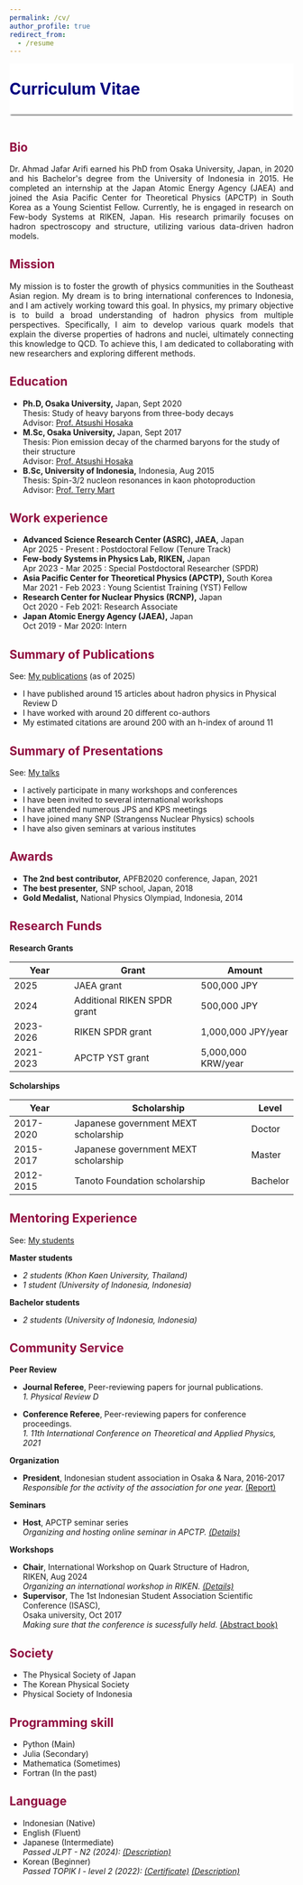 ```yaml
---
permalink: /cv/
author_profile: true
redirect_from:
  - /resume
---
```

  
<div style="display: flex; align-items: center; background-color: white; position: sticky; top: 0px; padding: 10px 0px; box-shadow: 0 4px 2px -2px gray; z-index: 1; height: 70px;"> 
  <h1 style="color:#000080; margin: 0;">Curriculum Vitae</h1> 
</div>

  
<p style="margin-bottom:1.2cm;"></p>

<h2 style="color:#900C3F"> Bio </h2>  

<p align="justify"> 
Dr. Ahmad Jafar Arifi earned his PhD from Osaka University, Japan, in 2020 and his Bachelor's degree from the University of Indonesia in 2015. He completed an internship at the Japan Atomic Energy Agency (JAEA) and joined the Asia Pacific Center for Theoretical Physics (APCTP) in South Korea as a Young Scientist Fellow. Currently, he is engaged in research on Few-body Systems at RIKEN, Japan. His research primarily focuses on hadron spectroscopy and structure, utilizing various data-driven hadron models.
</p>

<h2 style="color:#900C3F"> Mission </h2>  

<p align="justify"> My mission is to foster the growth of physics communities in the Southeast Asian region. My dream is to bring international conferences to Indonesia, and I am actively working toward this goal. In physics, my primary objective is to build a broad understanding of hadron physics from multiple perspectives. Specifically, I aim to develop various quark models that explain the diverse properties of hadrons and nuclei, ultimately connecting this knowledge to QCD. To achieve this, I am dedicated to collaborating with new researchers and exploring different methods. </p>

<h2 style="color:#900C3F"> Education </h2>

* <b>Ph.D, Osaka University,</b> Japan, Sept 2020\
  Thesis: Study of heavy baryons from three-body decays\
  Advisor: <a href="https://inspirehep.net/authors/1005542?ui-citation-summary=true">Prof. Atsushi Hosaka</a>
* <b>M.Sc, Osaka University,</b> Japan, Sept 2017\
  Thesis: Pion emission decay of the charmed baryons for the study of their structure\
  Advisor: <a href="https://inspirehep.net/authors/1005542?ui-citation-summary=true">Prof. Atsushi Hosaka</a>
* <b>B.Sc, University of Indonesia,</b> Indonesia, Aug 2015\
  Thesis: Spin-3/2 nucleon resonances in kaon photoproduction\
  Advisor: <a href="https://inspirehep.net/authors/998691">Prof. Terry Mart</a>

<h2 style="color:#900C3F"> Work experience </h2>

* <b>Advanced Science Research Center (ASRC), JAEA,</b> Japan\
  Apr 2025 - Present : Postdoctoral Fellow (Tenure Track)
* <b>Few-body Systems in Physics Lab, RIKEN,</b> Japan\
  Apr 2023 - Mar 2025 : Special Postdoctoral Researcher (SPDR)
* <b>Asia Pacific Center for Theoretical Physics (APCTP),</b> South Korea\
  Mar 2021 - Feb 2023 : Young Scientist Training (YST) Fellow
* <b>Research Center for Nuclear Physics (RCNP),</b> Japan\
  Oct 2020 - Feb 2021: Research Associate
* <b>Japan Atomic Energy Agency (JAEA),</b> Japan\
  Oct 2019 - Mar 2020: Intern


<h2 style="color:#900C3F"> Summary of Publications </h2>

See: <a href="https://ajarifi.github.io/publications/">My publications</a> (as of 2025)
* I have published around 15 articles about hadron physics in Physical Review D
* I have worked with around 20 different co-authors
* My estimated citations are around 200 with an h-index of around 11

<h2 style="color:#900C3F"> Summary of Presentations </h2>

See: <a href="https://ajarifi.github.io/talks/">My talks</a>
* I actively participate in many workshops and conferences
* I have been invited to several international workshops
* I have attended numerous JPS and KPS meetings
* I have joined many SNP (Strangenss Nuclear Physics) schools 
* I have also given seminars at various institutes


<h2 style="color:#900C3F"> Awards </h2>

* <b>The 2nd best contributor,</b> APFB2020 conference, Japan, 2021
* <b>The best presenter,</b> SNP school, Japan, 2018
* <b>Gold Medalist,</b> National Physics Olympiad, Indonesia, 2014


<h2 style="color:#900C3F"> Research Funds </h2>

**Research Grants**

| Year      | Grant                                              | Amount                                |
|-----------|----------------------------------------------------|---------------------------------------|
| 2025      | JAEA grant                                         | 500,000 JPY                           |
| 2024      | Additional RIKEN SPDR grant                        | 500,000 JPY                           |
| 2023-2026 | RIKEN SPDR grant                                   | 1,000,000 JPY/year                    |
| 2021-2023 | APCTP YST grant                                    | 5,000,000 KRW/year                    |

**Scholarships**

| Year      | Scholarship                                        | Level                                 |
|-----------|----------------------------------------------------|---------------------------------------|
| 2017-2020 | Japanese government MEXT scholarship               | Doctor                                |
| 2015-2017 | Japanese government MEXT scholarship               | Master                                |
| 2012-2015 | Tanoto Foundation scholarship                      | Bachelor                              |


<h2 style="color:#900C3F"> Mentoring Experience</h2>

See: <a href="https://ajarifi.github.io/student/">My students</a>

<b> Master students</b> 
* <i> 2 students (Khon Kaen University, Thailand)</i>
* <i> 1 student (University of Indonesia, Indonesia)</i> 

<b> Bachelor students</b> 
* <i> 2 students (University of Indonesia, Indonesia)</i> 


<h2 style="color:#900C3F"> Community Service </h2>

**Peer Review** 
* <b>Journal Referee</b>, Peer-reviewing papers for journal publications.\
  <i> 1. Physical Review D </i> <br>

* <b>Conference Referee</b>, Peer-reviewing papers for conference proceedings.\
  <i> 1. 11th International Conference on Theoretical and Applied Physics, 2021 </i>

**Organization** 
* <b> President</b>, Indonesian student association in Osaka & Nara, 2016-2017\
  <i> Responsible for the activity of the association for one year. </i> <a href="/files/LPJ_PPION17.pdf">(Report)</a>

**Seminars** 
* <b>Host</b>, APCTP seminar series\
  <i> Organizing and hosting online seminar in APCTP. <a href="https://ajarifi.github.io/activity/">(Details)</a> </i>

**Workshops** 
* <b>Chair</b>, International Workshop on Quark Structure of Hadron,\
  RIKEN, Aug 2024\
  <i> Organizing an international workshop in RIKEN. <a href="https://ajarifi.github.io/activity/">(Details)</a> </i>
* <b>Supervisor</b>, The 1st Indonesian Student Association Scientific Conference (ISASC),\
  Osaka university, Oct 2017\
  <i> Making sure that the conference is sucessfully held. </i> <a href="/files/ISASC.pdf">(Abstract book)</a> 

<h2 style="color:#900C3F"> Society </h2>

* The Physical Society of Japan
* The Korean Physical Society
* Physical Society of Indonesia

<h2 style="color:#900C3F"> Programming skill</h2>

* Python (Main)
* Julia (Secondary)
* Mathematica (Sometimes)
* Fortran (In the past)

<h2 style="color:#900C3F"> Language </h2>

* Indonesian (Native)
* English (Fluent)
* Japanese (Intermediate)\
  <i> Passed JLPT - N2 (2024): <a href="https://www.jlpt.jp/e/about/levelsummary.html"> (Description)</a> </i>
* Korean (Beginner)\
  <i> Passed TOPIK I - level 2 (2022): <a href="/files/Topik.png">(Certificate)</a> <a href="https://en.wikipedia.org/wiki/Test_of_Proficiency_in_Korean"> (Description)</a> </i>
